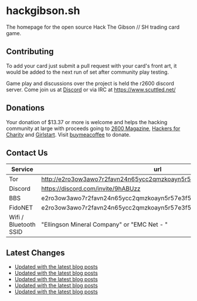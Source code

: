 # hackgibson.sh
The homepage for the open source Hack The Gibson // SH trading card game.


## Contributing

To add your card just submit a pull request with your card's front art, it would be added to the next run of set after community play testing.

Game play and discussions over the project is held the r2600 discord server. Come join us at [Discord](https://discord.com/invite/9hABUzz) or via IRC at https://www.scuttled.net/


## Donations

Your donation of $13.37 or more is welcome and helps the hacking community at large with proceeds going to [2600 Magazine](https://2600.com/), [Hackers for Charity](https://hackersforcharity.org) and [Girlstart](https://girlstart.org).  Visit [buymeacoffee](https://www.buymeacoffee.com/hackgibson.sh) to donate.


## Contact Us

Service | url
-|-
Tor | http://e2ro3ow3awo7r2favn24n65ycc2qmzkoayn5r57e3f56nvjwdcgg32ad.onion
Discord | https://discord.com/invite/9hABUzz
BBS | e2ro3ow3awo7r2favn24n65ycc2qmzkoayn5r57e3f56nvjwdcgg32ad.onion:23
FidoNET | e2ro3ow3awo7r2favn24n65ycc2qmzkoayn5r57e3f56nvjwdcgg32ad.onion:24554
Wifi / Bluetooth SSID | "Ellingson Mineral Company" or "EMC Net - <fidonet address>"

## Latest Changes
<!-- BLOG-POST-LIST:START -->
- [Updated with the latest blog posts](https://github.com/DFW2600/hackgibson.sh/commit/e5f043b534a07e5628451e21be2753a3df9d9bbb)
- [Updated with the latest blog posts](https://github.com/DFW2600/hackgibson.sh/commit/5d6d9a8829c24bd4b9661095c59337c8710713cf)
- [Updated with the latest blog posts](https://github.com/DFW2600/hackgibson.sh/commit/72f051c8ab528c811f1669ccd00d26d16ce78f97)
- [Updated with the latest blog posts](https://github.com/DFW2600/hackgibson.sh/commit/2b3db5380d06156e2a08743a23d7a23f3a3d20a9)
- [Updated with the latest blog posts](https://github.com/DFW2600/hackgibson.sh/commit/fc77c4f756924921fec739381b1a4415c64cee5a)
<!-- BLOG-POST-LIST:END -->
